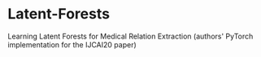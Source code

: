 # Latent-Forests
Learning Latent Forests for Medical Relation Extraction (authors' PyTorch implementation for the IJCAI20 paper)
